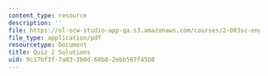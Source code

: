 ```yaml
---
content_type: resource
description: ''
file: https://ol-ocw-studio-app-qa.s3.amazonaws.com/courses/2-003sc-engineering-dynamics-fall-2011/9c17bf3f7a033b0d68b82ebb567f45b8_MIT2_003SCF11_quiz2_sol.pdf
file_type: application/pdf
resourcetype: Document
title: Quiz 2 Solutions
uid: 9c17bf3f-7a03-3b0d-68b8-2ebb567f45b8
---
```

